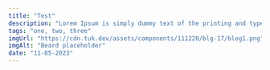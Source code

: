 ```yaml
---
title: "Test"
description: "Lorem Ipsum is simply dummy text of the printing and typesetting industry. It has survived not only five centuries. Lorem Ipsum is simply dummy text of the printing and typesetting industry."
tags: "one, two, three"
imgUrl: "https://cdn.tuk.dev/assets/components/111220/blg-17/blog1.png"
imgAlt: "Beard placeholder"
date: "11-05-2023"
---
```

